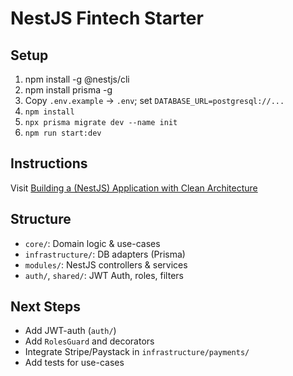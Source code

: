 # NestJS Fintech Starter

## Setup

1. npm install -g @nestjs/cli
2. npm install prisma -g
3. Copy `.env.example` → `.env`; set `DATABASE_URL=postgresql://...`
4. `npm install`
5. `npx prisma migrate dev --name init`
6. `npm run start:dev`

## Instructions
Visit [Building a (NestJS) Application with Clean Architecture](https://medium.com/@matthitachi/building-a-nestjs-application-with-clean-architecture-e3328e4fdf3f)

## Structure

- `core/`: Domain logic & use-cases
- `infrastructure/`: DB adapters (Prisma)
- `modules/`: NestJS controllers & services
- `auth/`, `shared/`: JWT Auth, roles, filters

## Next Steps

- Add JWT-auth (`auth/`)
- Add `RolesGuard` and decorators
- Integrate Stripe/Paystack in `infrastructure/payments/`
- Add tests for use-cases